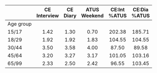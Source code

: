 
|                      | CE<br>Interview |  CE<br>Diary | ATUS<br>Weekend | CE:Int<br>%ATUS | CE:Dia<br>%ATUS |
| -------------------- | :----------: | :----------: | :----------: | :----------: | :----------: |
| Age group            |              |              |              |              |              |
| 15/17                |         1.42 |         1.30 |         0.70 |       202.38 |       185.71 |
| 18/29                |         1.92 |         1.92 |         1.83 |       104.55 |       104.55 |
| 30/44                |         3.50 |         3.58 |         4.00 |        87.50 |        89.58 |
| 45/64                |         3.20 |         3.27 |         3.17 |       101.05 |       103.16 |
| 65/99                |         2.33 |         2.50 |         2.42 |        96.55 |       103.45 |


